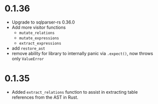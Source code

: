 
# 0.1.36

- Upgrade to sqlparser-rs 0.36.0
- Add more visitor functions
  - `mutate_relations`
  - `mutate_expressions`
  - `extract_expressions`
- add `restore_ast`
- remove ability for library to internally panic via `.expect()`, now throws only `ValueError`

# 0.1.35

- Added `extract_relations` function to assist in extracting table references from the AST in Rust.

